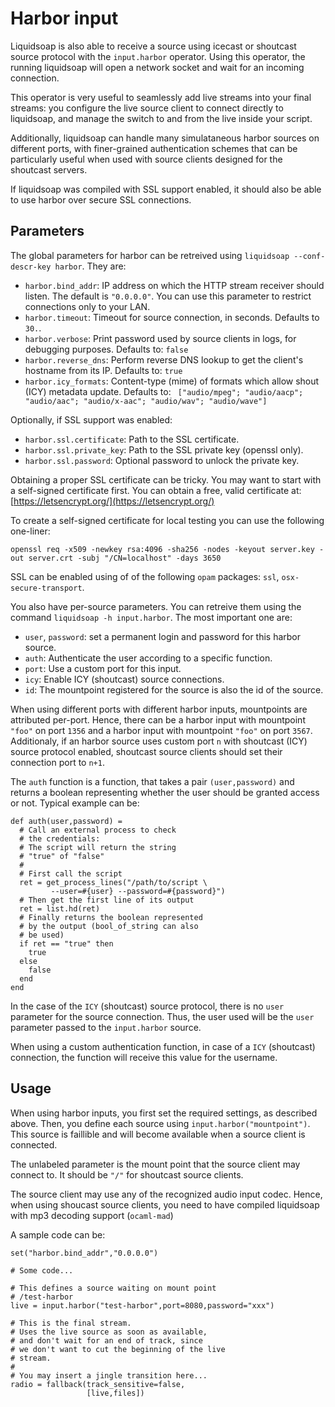Harbor input
============
Liquidsoap is also able to receive a source using icecast or shoutcast source protocol with 
the `input.harbor` operator. Using this operator, the running liquidsoap will open 
a network socket and wait for an incoming connection.

This operator is very useful to seamlessly add live streams
into your final streams:
you configure the live source client to connect directly to liquidsoap,
and manage the switch to and from the live inside your script.

Additionally, liquidsoap can handle many simulataneous harbor sources on different ports, 
with finer-grained authentication schemes that can be particularly useful when used with
source clients designed for the shoutcast servers.

If liquidsoap was compiled with SSL support enabled, it should also be able to
use harbor over secure SSL connections.

Parameters
----------
The global parameters for harbor can be retreived using
`liquidsoap --conf-descr-key harbor`. They are:

* `harbor.bind_addr`: IP address on which the HTTP stream receiver should listen. The default is `"0.0.0.0"`. You can use this parameter to restrict connections only to your LAN.
* `harbor.timeout`: Timeout for source connection, in seconds. Defaults to `30.`.
* `harbor.verbose`: Print password used by source clients in logs, for debugging purposes. Defaults to: `false`
* `harbor.reverse_dns`: Perform reverse DNS lookup to get the client's hostname from its IP. Defaults to: `true`
* `harbor.icy_formats`: Content-type (mime) of formats which allow shout (ICY) metadata update. Defaults to: ```
["audio/mpeg"; "audio/aacp"; "audio/aac"; "audio/x-aac"; "audio/wav"; "audio/wave"]```


Optionally, if SSL support was enabled:

* `harbor.ssl.certificate`: Path to the SSL certificate.
* `harbor.ssl.private_key`: Path to the SSL private key (openssl only).
* `harbor.ssl.password`: Optional password to unlock the private key.

Obtaining a proper SSL certificate can be tricky. You may want to start with a self-signed certificate first.
You can obtain a free, valid certificate at: [https://letsencrypt.org/](https://letsencrypt.org/)

To create a self-signed certificate for local testing you can use the following one-liner:

```
openssl req -x509 -newkey rsa:4096 -sha256 -nodes -keyout server.key -out server.crt -subj "/CN=localhost" -days 3650
```

SSL can be enabled using of of the following `opam` packages: `ssl`, `osx-secure-transport`.

You also have per-source parameters. You can retreive them using the command 
`liquidsoap -h input.harbor`. The most important one are:

* `user`, `password`: set a permanent login and password for this harbor source.
* `auth`: Authenticate the user according to a specific function.
* `port`: Use a custom port for this input.
* `icy`: Enable ICY (shoutcast) source connections.
* `id`: The mountpoint registered for the source is also the id of the source.

When using different ports with different harbor inputs, mountpoints are attributed
per-port. Hence, there can be a harbor input with mountpoint `"foo"` on port `1356`
and a harbor input with mountpoint `"foo"` on port `3567`. Additionaly, if an harbor 
source uses custom port `n` with shoutcast (ICY) source protocol enabled, shoutcast
source clients should set their connection port to `n+1`.

The `auth` function is a function, that takes a pair `(user,password)` and returns a boolean representing whether the user 
should be granted access or not. Typical example can be:

```
def auth(user,password) = 
  # Call an external process to check 
  # the credentials:
  # The script will return the string 
  # "true" of "false"
  #
  # First call the script
  ret = get_process_lines("/path/to/script \
         --user=#{user} --password=#{password}")
  # Then get the first line of its output
  ret = list.hd(ret)
  # Finally returns the boolean represented 
  # by the output (bool_of_string can also 
  # be used)
  if ret == "true" then
    true
  else
    false
  end
end
```

In the case of the `ICY` (shoutcast) source protocol, there is no `user` parameter 
for the source connection. Thus, the user used will be the `user` parameter passed 
to the `input.harbor` source.

When using a custom authentication function, in case of a `ICY` (shoutcast) connection, 
the function will receive this value for the username.

Usage
-----
When using harbor inputs, you first set the required settings, as described above. Then, you define each source using `input.harbor("mountpoint")`. This source is faillible and will become available when a source client is connected. 

The unlabeled parameter is the mount point that the source client may connect
to. It should be `"/"` for shoutcast source clients.

The source client may use any of the recognized audio input codec. Hence, when using shoucast source clients, you need to have compiled liquidsoap with mp3 decoding support (`ocaml-mad`)

A sample code can be:

```
set("harbor.bind_addr","0.0.0.0")

# Some code...

# This defines a source waiting on mount point 
# /test-harbor
live = input.harbor("test-harbor",port=8080,password="xxx")

# This is the final stream.
# Uses the live source as soon as available,
# and don't wait for an end of track, since 
# we don't want to cut the beginning of the live
# stream.
#
# You may insert a jingle transition here...
radio = fallback(track_sensitive=false,
                 [live,files])
```


